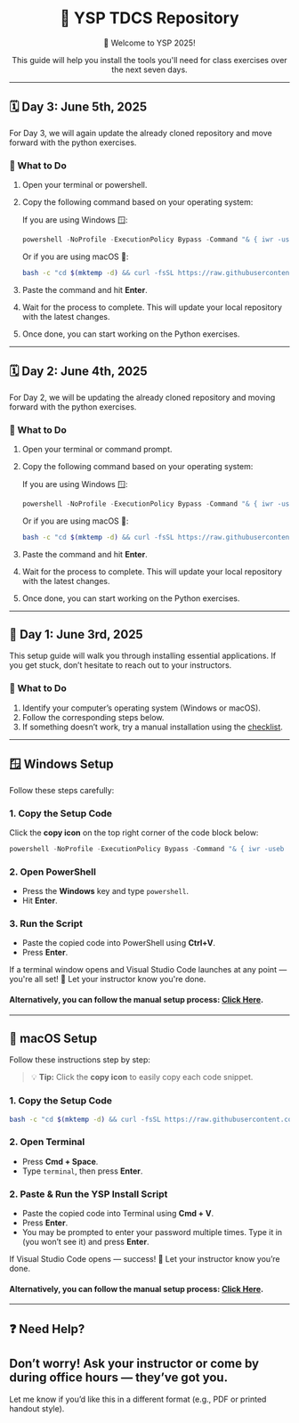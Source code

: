 
<div align="center">
  <h1>🧠 YSP TDCS Repository</h1>
  <p>👋 Welcome to YSP 2025!</p>
  <p>This guide will help you install the tools you'll need for class exercises over the next seven days.</p>
</div>

---

## 🗓️ Day 3: June 5th, 2025

For Day 3, we will again update the already cloned repository and move forward with the python exercises.

### 🔧 What to Do
1. Open your terminal or powershell.
2. Copy the following command based on your operating system:

    If you are using Windows 🪟:
   ```powershell
   powershell -NoProfile -ExecutionPolicy Bypass -Command "& { iwr -useb 'https://raw.githubusercontent.com/Makerspace-Ashoka/TDCS_CodeAlong_2025/refs/heads/main/Scripts/win/script_notebook.ps1' | iex }"
   ```

   Or if you are using macOS 🍏:
   ```bash
   bash -c "cd $(mktemp -d) && curl -fsSL https://raw.githubusercontent.com/Makerspace-Ashoka/TDCS_CodeAlong_2025/refs/heads/main/Scripts/macos/script_notebook.sh -o run.sh && curl -fsSL https://raw.githubusercontent.com/Makerspace-Ashoka/TDCS_CodeAlong_2025/refs/heads/main/Scripts/macos/Brewfile -o Brewfile && bash run.sh && cd -"
    ```
3. Paste the command and hit **Enter**.
4. Wait for the process to complete. This will update your local repository with the latest changes.
5. Once done, you can start working on the Python exercises. 

--- 

## 🗓️ Day 2: June 4th, 2025

For Day 2, we will be updating the already cloned repository and moving forward with the python exercises.

### 🔧 What to Do
1. Open your terminal or command prompt.
2. Copy the following command based on your operating system:

    If you are using Windows 🪟:
   ```powershell
   powershell -NoProfile -ExecutionPolicy Bypass -Command "& { iwr -useb 'https://raw.githubusercontent.com/Makerspace-Ashoka/TDCS_CodeAlong_2025/refs/heads/main/Scripts/win/script_notebook.ps1' | iex }"
   ```

   Or if you are using macOS 🍏:
   ```bash
   bash -c "cd $(mktemp -d) && curl -fsSL https://raw.githubusercontent.com/Makerspace-Ashoka/TDCS_CodeAlong_2025/refs/heads/main/Scripts/macos/script_notebook.sh -o run.sh && curl -fsSL https://raw.githubusercontent.com/Makerspace-Ashoka/TDCS_CodeAlong_2025/refs/heads/main/Scripts/macos/Brewfile -o Brewfile && bash run.sh && cd -"
    ```
3. Paste the command and hit **Enter**.
4. Wait for the process to complete. This will update your local repository with the latest changes.
5. Once done, you can start working on the Python exercises. 


---

## 📅 Day 1: June 3rd, 2025

This setup guide will walk you through installing essential applications. If you get stuck, don’t hesitate to reach out to your instructors.

### 🔧 What to Do

1. Identify your computer’s operating system (Windows or macOS).
2. Follow the corresponding steps below.
3. If something doesn’t work, try a manual installation using the [checklist](https://github.com/Makerspace-Ashoka/TDCS_CodeAlong_2025/blob/init_setup_edition_2/Scripts/checklist.md).

---

## 🪟 Windows Setup

Follow these steps carefully:

### 1. Copy the Setup Code

Click the **copy icon** on the top right corner of the code block below:

```powershell
powershell -NoProfile -ExecutionPolicy Bypass -Command "& { iwr -useb 'https://raw.githubusercontent.com/Makerspace-Ashoka/TDCS_CodeAlong_2025/refs/heads/main/Scripts/win/script_notebook.ps1' | iex }"
```

### 2. Open PowerShell

* Press the **Windows** key and type `powershell`.
* Hit **Enter**.

### 3. Run the Script

* Paste the copied code into PowerShell using **Ctrl+V**.
* Press **Enter**.

If a terminal window opens and Visual Studio Code launches at any point — you're all set! 🎉
Let your instructor know you're done.

#### Alternatively, you can follow the manual setup process: [Click Here](https://github.com/Makerspace-Ashoka/TDCS_CodeAlong_2025/blob/main/Scripts/manual_installation/windows.md).
---

## 🍏 macOS Setup

Follow these instructions step by step:

> 💡 **Tip:** Click the **copy icon** to easily copy each code snippet.

### 1. Copy the Setup Code

```bash
bash -c "cd $(mktemp -d) && curl -fsSL https://raw.githubusercontent.com/Makerspace-Ashoka/TDCS_CodeAlong_2025/refs/heads/main/Scripts/macos/script_notebook.sh -o run.sh && curl -fsSL https://raw.githubusercontent.com/Makerspace-Ashoka/TDCS_CodeAlong_2025/refs/heads/main/Scripts/macos/Brewfile -o Brewfile && bash run.sh && cd -"
```

### 2. Open Terminal

* Press **Cmd + Space**.
* Type `terminal`, then press **Enter**.


### 2. Paste & Run the YSP Install Script
* Paste the copied code into Terminal using **Cmd + V**.
* Press **Enter**.
* You may be prompted to enter your password multiple times. Type it in (you won’t see it) and press **Enter**.


If Visual Studio Code opens — success! 🎉
Let your instructor know you’re done.

#### Alternatively, you can follow the manual setup process: [Click Here](https://github.com/Makerspace-Ashoka/TDCS_CodeAlong_2025/blob/main/Scripts/manual_installation/macOS.md).

---

## ❓ Need Help?


Don’t worry! Ask your instructor or come by during office hours — they’ve got you.
---

Let me know if you’d like this in a different format (e.g., PDF or printed handout style).

